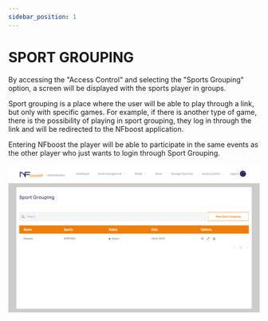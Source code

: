 ```yaml
---
sidebar_position: 1
---
```


# SPORT GROUPING

By accessing the "Access Control" and selecting the "Sports Grouping" option, a screen will be displayed with the sports player in groups. 

Sport grouping is a place where the user will be able to play through a link, but only with specific games. For example, if there is another type of game, there is the possibility of playing in sport grouping, they log in through the link and will be redirected to the NFboost application.

Entering NFboost the player will be able to participate in the same events as the other player who just wants to login through Sport Grouping.

![1](/img/grouping.png)
